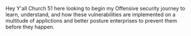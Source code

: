 Hey Y'all Church 51 here looking to begin my Offensive security journey to learn, understand, and how these vulnerabilities are implemented  on a multitude of applictions
and better posture enterprises to prevent them before they happen.
<!---
Church51/Church51 is a ✨ special ✨ repository because its `README.md` (this file) appears on your GitHub profile.
You can click the Preview link to take a look at your changes.
--->
